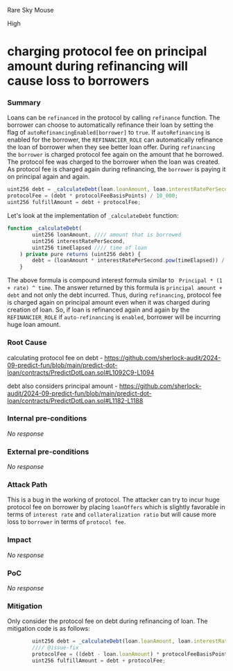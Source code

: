 Rare Sky Mouse

High

# charging protocol fee on principal amount during refinancing will cause loss to borrowers

### Summary

Loans can be `refinanced` in the protocol by calling `refinance` function. The borrower can choose to automatically refinance their loan by setting the flag of `autoRefinancingEnabled[borrower]` to `true`. If `autoRefinancing` is enabled for the borrower, the `REFINANCIER_ROLE` can automatically refinance the loan of borrower when they see better loan offer. During `refinancing` the `borrower` is charged protocol fee again on the amount that he borrowed. The protocol fee was charged to the borrower when the loan was created. As protocol fee is charged again during refinancing, the `borrower` is paying it on principal again and again. 

```js
uint256 debt = _calculateDebt(loan.loanAmount, loan.interestRatePerSecond, block.timestamp - loan.startTime);
protocolFee = (debt * protocolFeeBasisPoints) / 10_000;
uint256 fulfillAmount = debt + protocolFee;
```
 
 Let's look at the implementation of `_calculateDebt` function:
 
```js
function _calculateDebt(
        uint256 loanAmount, //// amount that is borrowed
        uint256 interestRatePerSecond,
        uint256 timeElapsed //// time of loan
    ) private pure returns (uint256 debt) {
        debt = (loanAmount * interestRatePerSecond.pow(timeElapsed)) / InterestLib.ONE;
    }
```
    
The above formula is compound interest formula similar to ` Principal * (1 + rate) ^ time`. The answer returned by this formula is `principal amount + debt` and not only the debt incurred. Thus, during `refinancing`, protocol fee is charged again on principal amount even when it was charged during creation of loan. So, if loan is refinanced again and again by the `REFINANCIER_ROLE` if `auto-refinancing` is `enabled`, borrower will be incurring huge loan amount.




### Root Cause

calculating protocol fee on debt - https://github.com/sherlock-audit/2024-09-predict-fun/blob/main/predict-dot-loan/contracts/PredictDotLoan.sol#L1092C9-L1094 

debt also considers principal amount - https://github.com/sherlock-audit/2024-09-predict-fun/blob/main/predict-dot-loan/contracts/PredictDotLoan.sol#L1182-L1188 



### Internal pre-conditions

_No response_

### External pre-conditions

_No response_

### Attack Path

This is a bug in the working of protocol. The attacker can try to incur huge protocol fee on borrower by placing `loanOffers` which is slightly favorable in terms of `interest rate` and `collateralization ratio` but will cause more loss to `borrower` in terms of `protocol fee`. 


### Impact

_No response_

### PoC

_No response_

### Mitigation

Only consider the protocol fee on debt during refinancing of loan. 
The mitigation code is as follows:
```js
        uint256 debt = _calculateDebt(loan.loanAmount, loan.interestRatePerSecond, block.timestamp - loan.startTime);
        //// @issue-fix
        protocolFee = ((debt - loan.loanAmount) * protocolFeeBasisPoints) / 10_000;
        uint256 fulfillAmount = debt + protocolFee;
```